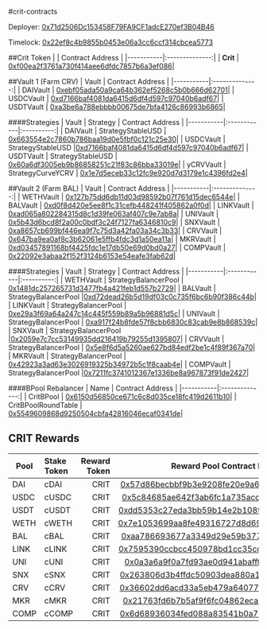 #crit-contracts

Deployer: [0x71d2506Dc153458F79FA9CF1adcE270ef3B04B46](https://etherscan.io/address/0x71d2506Dc153458F79FA9CF1adcE270ef3B04B46)

Timelock: [0x22ef8c4b9855b0453e06a3cc6ccf314cbcea5773](https://etherscan.io/address/0x22ef8c4b9855b0453e06a3cc6ccf314cbcea5773)

##Crit Token
|     |      Contract Address |
|-----------|:--------------:|
| <b>Crit</b> | [0xf00ea2f3761a730f414aee6dfdc7857b6a3ef086](https://etherscan.io/address/0xf00ea2f3761a730f414aee6dfdc7857b6a3ef086)|


##Vault 1 (Farm CRV)
| Vault    |      Contract Address |
|-----------|:--------------:|
| DAIVault | [0xebf05ada50a9ca64b362ef5268c5b0b666d62701](https://etherscan.io/address/0xebf05ada50a9ca64b362ef5268c5b0b666d62701)|
| USDCVault | [0xd7166baf4081da6415d6df4d597c97040b6adf67](https://etherscan.io/address/0xd7166baf4081da6415d6df4d597c97040b6adf67)|
| USDTVault | [0xa3be6a788ebbbb00675de7bfa4126c86993b6865](https://etherscan.io/address/0xa3be6a788ebbbb00675de7bfa4126c86993b6865)|

####Strategies
| Vault    | Strategy |     Contract Address |
|-----------|:------------|:----------:|
| DAIVault | StrategyStableUSD | [0x663554e2c7860b786baa19d0e5fbf0c121c25e30](https://etherscan.io/address/0x663554e2c7860b786baa19d0e5fbf0c121c25e30)|
| USDCVault | StrategyStableUSD |[0xd7166baf4081da6415d6df4d597c97040b6adf67](https://etherscan.io/address/0xd7166baf4081da6415d6df4d597c97040b6adf67)|
| USDTVault | StrategyStableUSD | [0x60a6df3005eb9b86858251c21f83c86bba33019e](https://etherscan.io/address/0x60a6df3005eb9b86858251c21f83c86bba33019e)|
| yCRVVault | StrategyCurveYCRV | [0x1e7d5eceb33c12fc9e920d7d3179e1c4396fd2e4](https://etherscan.io/address/0x1e7d5eceb33c12fc9e920d7d3179e1c4396fd2e4)|


##Vault 2 (Farm BAL)
| Vault    |      Contract Address |
|-----------|:--------------:|
| WETHVault | [0x127b75dd6db11d03d98592b07f761d15dec6544e](https://etherscan.io/address/0x127b75dd6db11d03d98592b07f761d15dec6544e)|
| BALVault | [0xd0f8d420e5ee8f1c31cefb448241f405862a0f0d](https://etherscan.io/address/0xd0f8d420e5ee8f1c31cefb448241f405862a0f0d)|
| LINKVault | [0xad065a802284315d8c1d39fe063af407c9e7ab8a](https://etherscan.io/address/0xad065a802284315d8c1d39fe063af407c9e7ab8a)|
| UNIVault | [0x5b43d6bcd8f2a00c0bdf3c24f7127fa6346810c9](https://etherscan.io/address/0x5b43d6bcd8f2a00c0bdf3c24f7127fa6346810c9)|
| SNXVault | [0xa8657cb699bf446ea9f7c75d3a42fa03a34c3b33](https://etherscan.io/address/0xa8657cb699bf446ea9f7c75d3a42fa03a34c3b33)|
| CRVVault | [0x647ba9ea0af8c3b62061e5ffb4fdc3d1a50ea11a](https://etherscan.io/address/0x647ba9ea0af8c3b62061e5ffb4fdc3d1a50ea11a)|
| MKRVault | [0xd03457891168bf4425fdc1e17db50e69d0bd0a27](https://etherscan.io/address/0xd03457891168bf4425fdc1e17db50e69d0bd0a27)|
| COMPVault | [0x22092e3abaa2f152f3124b6153e54eafe3fab62d](https://etherscan.io/address/0x22092e3abaa2f152f3124b6153e54eafe3fab62d)|

####Strategies
| Vault    | Strategy |     Contract Address |
|-----------|:------------|:----------:|
| WETHVault | StrategyBalancerPool | [0x1481dc257265731d3477fb4a421feb1d557b2729](https://etherscan.io/address/0x1481dc257265731d3477fb4a421feb1d557b2729)|
| BALVault | StrategyBalancerPool |[0xd72dead26b5d19df03c0c735f6bc6b90f386c44b](https://etherscan.io/address/0xd72dead26b5d19df03c0c735f6bc6b90f386c44b)|
| LINKVault | StrategyBalancerPool | [0xe29a3f69a64a247c14c445f559b89a5b96881d5c](https://etherscan.io/address/0xe29a3f69a64a247c14c445f559b89a5b96881d5c)|
| UNIVault | StrategyBalancerPool | [0xa917f24b8fde57f8cbb6830c83cab9e8b868539c](https://etherscan.io/address/0xa917f24b8fde57f8cbb6830c83cab9e8b868539c)|
| SNXVault | StrategyBalancerPool |[0x2059e7c7cc53149935dd216419b79255d1395807](https://etherscan.io/address/0x2059e7c7cc53149935dd216419b79255d1395807)|
| CRVVault | StrategyBalancerPool | [0x5e8f6d5a5260ae627bd84edf2be1c4f89f367a70](https://etherscan.io/address/0x5e8f6d5a5260ae627bd84edf2be1c4f89f367a70)|
| MKRVault | StrategyBalancerPool | [0x42923a3ad63e3026919325b34972b5c1f8caab4e](https://etherscan.io/address/0x42923a3ad63e3026919325b34972b5c1f8caab4e)|
| COMPVault | StrategyBalancerPool |[0x7211fc3741012367e1336be8a967873f91de2427](https://etherscan.io/address/0x7211fc3741012367e1336be8a967873f91de2427)|

####BPool Rebalancer
| Name    |      Contract Address |
|-----------|:--------------:|
| CritBPool | [0x6150d56850ce671c6c8d035ce18fc419d2611b10](https://etherscan.io/address/0x6150d56850ce671c6c8d035ce18fc419d2611b10)|
| CritBPoolRoundTable | [0x5549609868d9250504cbfa42816046ecaf0341de](https://etherscan.io/address/0x5549609868d9250504cbfa42816046ecaf0341de)|


## CRIT Rewards
| Pool    |      Stake Token      |  Reward Token | Reward Pool Contract Link |
|-----------|:----------------------|--------------:|:----------------:|
| DAI  | cDAI | CRIT | [0x57d86becbbf9b3e9208fe20e9a618b828c290d4a](https://etherscan.io/address/0x57d86becbbf9b3e9208fe20e9a618b828c290d4a) |
| USDC  | cUSDC | CRIT | [0x5c84685ae642f3ab6fc1a735accb41e8281f28c0](https://etherscan.io/address/0x5c84685ae642f3ab6fc1a735accb41e8281f28c0) |
| USDT  | cUSDT | CRIT | [0xdd5353c27eda3bb59b14e2b10891424f11cd5828](https://etherscan.io/address/0xdd5353c27eda3bb59b14e2b10891424f11cd5828) |
| WETH  | cWETH | CRIT | [0x7e1053699aa8fe49316727d8d6984e991740cd44](https://etherscan.io/address/0x7e1053699aa8fe49316727d8d6984e991740cd44) |
| BAL  | cBAL | CRIT | [0xaa786693677a3349d29e59b377922aff4ec6bfc4](https://etherscan.io/address/0xaa786693677a3349d29e59b377922aff4ec6bfc4) |
| LINK  | cLINK | CRIT | [0x7595390ccbcc450978bd1cc35cd79d68a3e2b74e](https://etherscan.io/address/0x7595390ccbcc450978bd1cc35cd79d68a3e2b74e) |
| UNI  | cUNI | CRIT | [0x0a3a6a9f0a7fd93ae0d941abafffb9cbb4987816](https://etherscan.io/address/0x0a3a6a9f0a7fd93ae0d941abafffb9cbb4987816) |
| SNX  | cSNX | CRIT | [0x263806d3b4ffdc50903dea880a14372d323dbcb9](https://etherscan.io/address/0x263806d3b4ffdc50903dea880a14372d323dbcb9) |
| CRV  | cCRV | CRIT | [0x36602dd6acd33a5eb479a64077f055f3d54a7633](https://etherscan.io/address/0x36602dd6acd33a5eb479a64077f055f3d54a7633) |
| MKR  | cMKR | CRIT | [0x21763fd6b7b5af9f6fc04862eca213fb751d58d1](https://etherscan.io/address/0x21763fd6b7b5af9f6fc04862eca213fb751d58d1) |
| COMP  | cCOMP | CRIT | [0x6d68936034fed088a83541b0a77a46d6e4f0c4cb](https://etherscan.io/address/0x6d68936034fed088a83541b0a77a46d6e4f0c4cb) |
